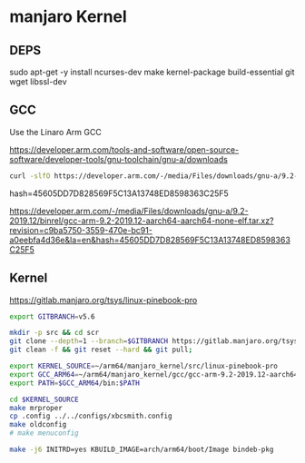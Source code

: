 # manjaro Kernel


## DEPS

sudo apt-get -y  install ncurses-dev make kernel-package build-essential git wget libssl-dev

## GCC

Use the Linaro Arm GCC

https://developer.arm.com/tools-and-software/open-source-software/developer-tools/gnu-toolchain/gnu-a/downloads

```bash
curl -slfO https://developer.arm.com/-/media/Files/downloads/gnu-a/9.2-2019.12/binrel/gcc-arm-9.2-2019.12-aarch64-aarch64-none-elf.tar.xz
```

hash=45605DD7D828569F5C13A13748ED8598363C25F5

https://developer.arm.com/-/media/Files/downloads/gnu-a/9.2-2019.12/binrel/gcc-arm-9.2-2019.12-aarch64-aarch64-none-elf.tar.xz?revision=c9ba5750-3559-470e-bc91-a0eebfa4d36e&la=en&hash=45605DD7D828569F5C13A13748ED8598363C25F5

## Kernel

https://gitlab.manjaro.org/tsys/linux-pinebook-pro

```bash
export GITBRANCH=v5.6

mkdir -p src && cd scr
git clone --depth=1 --branch=$GITBRANCH https://gitlab.manjaro.org/tsys/linux-pinebook-pro.git
git clean -f && git reset --hard && git pull;
```


```bash
export KERNEL_SOURCE=~/arm64/manjaro_kernel/src/linux-pinebook-pro
export GCC_ARM64=~/arm64/manjaro_kernel/gcc/gcc-arm-9.2-2019.12-aarch64-aarch64-none-elf
export PATH=$GCC_ARM64/bin:$PATH
```


```bash
cd $KERNEL_SOURCE
make mrproper
cp .config ../../configs/xbcsmith.config
make oldconfig
# make menuconfig
```

```bash
make -j6 INITRD=yes KBUILD_IMAGE=arch/arm64/boot/Image bindeb-pkg
```


